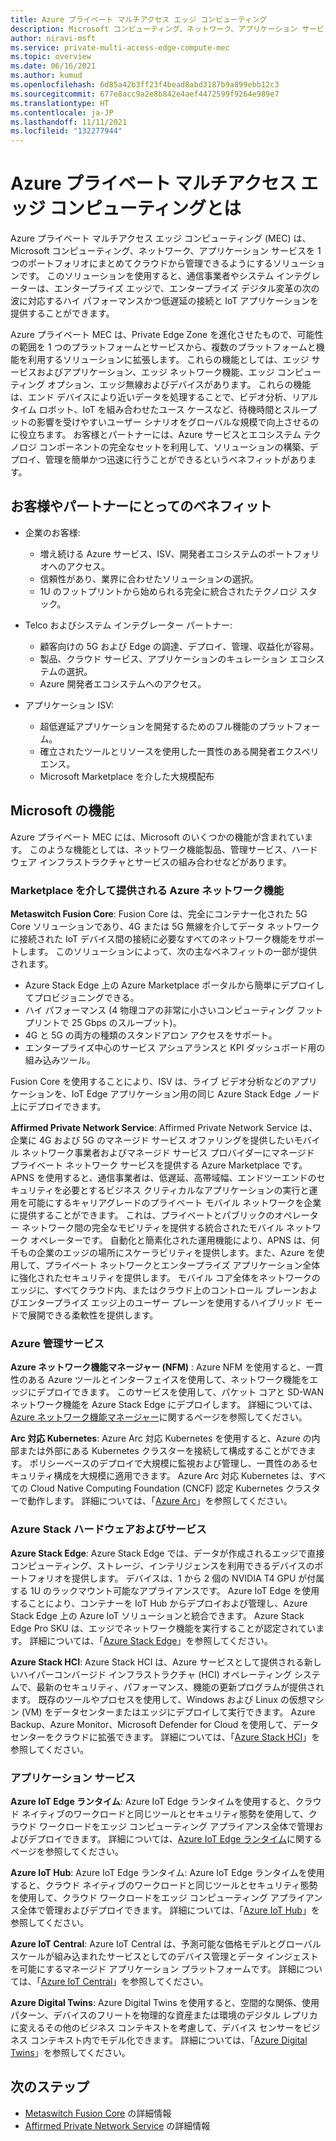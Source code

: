 ```yaml
---
title: Azure プライベート マルチアクセス エッジ コンピューティング
description: Microsoft コンピューティング、ネットワーク、アプリケーション サービスを 1 つのポートフォリオにまとめてクラウドから管理できるようにする Azure プライベート マルチアクセス エッジ コンピューティング (MEC) ソリューションについて説明します。
author: niravi-msft
ms.service: private-multi-access-edge-compute-mec
ms.topic: overview
ms.date: 06/16/2021
ms.author: kumud
ms.openlocfilehash: 6d85a42b3ff23f4bead8abd3187b9a899ebb12c3
ms.sourcegitcommit: 677e8acc9a2e8b842e4aef4472599f9264e989e7
ms.translationtype: HT
ms.contentlocale: ja-JP
ms.lasthandoff: 11/11/2021
ms.locfileid: "132277944"
---
```

# <a name="what-is-azure-private-multi-access-edge-compute"></a>Azure プライベート マルチアクセス エッジ コンピューティングとは

Azure プライベート マルチアクセス エッジ コンピューティング (MEC) は、Microsoft コンピューティング、ネットワーク、アプリケーション サービスを 1 つのポートフォリオにまとめてクラウドから管理できるようにするソリューションです。 このソリューションを使用すると、通信事業者やシステム インテグレーターは、エンタープライズ エッジで、エンタープライズ デジタル変革の次の波に対応するハイ パフォーマンスかつ低遅延の接続と IoT アプリケーションを提供することができます。 

Azure プライベート MEC は、Private Edge Zone を進化させたもので、可能性の範囲を 1 つのプラットフォームとサービスから、複数のプラットフォームと機能を利用するソリューションに拡張します。 これらの機能としては、エッジ サービスおよびアプリケーション、エッジ ネットワーク機能、エッジ コンピューティング オプション、エッジ無線およびデバイスがあります。 これらの機能は、エンド デバイスにより近いデータを処理することで、ビデオ分析、リアルタイム ロボット、IoT を組み合わせたユース ケースなど、待機時間とスループットの影響を受けやすいユーザー シナリオをグローバルな規模で向上させるのに役立ちます。 お客様とパートナーには、Azure サービスとエコシステム テクノロジ コンポーネントの完全なセットを利用して、ソリューションの構築、デプロイ、管理を簡単かつ迅速に行うことができるというベネフィットがあります。 

## <a name="benefits-to-customers-and-partners"></a>お客様やパートナーにとってのベネフィット
- 企業のお客様:
    - 増え続ける Azure サービス、ISV、開発者エコシステムのポートフォリオへのアクセス。
    - 信頼性があり、業界に合わせたソリューションの選択。
    - 1U のフットプリントから始められる完全に統合されたテクノロジ スタック。

- Telco およびシステム インテグレーター パートナー:
    - 顧客向けの 5G および Edge の調達、デプロイ、管理、収益化が容易。
    - 製品、クラウド サービス、アプリケーションのキュレーション エコシステムの選択。
    - Azure 開発者エコシステムへのアクセス。

- アプリケーション ISV:
    - 超低遅延アプリケーションを開発するためのフル機能のプラットフォーム。 
    - 確立されたツールとリソースを使用した一貫性のある開発者エクスペリエンス。
    - Microsoft Marketplace を介した大規模配布

## <a name="microsoft-capabilities"></a>Microsoft の機能
Azure プライベート MEC には、Microsoft のいくつかの機能が含まれています。 このような機能としては、ネットワーク機能製品、管理サービス、ハードウェア インフラストラクチャとサービスの組み合わせなどがあります。 

### <a name="azure-network-functions-offered-via-marketplace"></a>Marketplace を介して提供される Azure ネットワーク機能

**Metaswitch Fusion Core**: Fusion Core は、完全にコンテナー化された 5G Core ソリューションであり、4G または 5G 無線を介してデータ ネットワークに接続された IoT デバイス間の接続に必要なすべてのネットワーク機能をサポートします。 このソリューションによって、次の主なベネフィットの一部が提供されます。
 - Azure Stack Edge 上の Azure Marketplace ポータルから簡単にデプロイしてプロビジョニングできる。
 - ハイ パフォーマンス (4 物理コアの非常に小さいコンピューティング フットプリントで 25 Gbps のスループット)。
 - 4G と 5G の両方の種類のスタンドアロン アクセスをサポート。
 - エンタープライズ中心のサービス アシュアランスと KPI ダッシュボード用の組み込みツール。 
 
Fusion Core を使用することにより、ISV は、ライブ ビデオ分析などのアプリケーションを、IoT Edge アプリケーション用の同じ Azure Stack Edge ノード上にデプロイできます。 

**Affirmed Private Network Service**: Affirmed Private Network Service は、企業に 4G および 5G のマネージド サービス オファリングを提供したいモバイル ネットワーク事業者およびマネージド サービス プロバイダーにマネージド プライベート ネットワーク サービスを提供する Azure Marketplace です。 APNS を使用すると、通信事業者は、低遅延、高帯域幅、エンドツーエンドのセキュリティを必要とするビジネス クリティカルなアプリケーションの実行と運用を可能にするキャリアグレードのプライベート モバイル ネットワークを企業に提供することができます。 これは、プライベートとパブリックのオペレーター ネットワーク間の完全なモビリティを提供する統合されたモバイル ネットワーク オペレーターです。 自動化と簡素化された運用機能により、APNS は、何千もの企業のエッジの場所にスケーラビリティを提供します。また、Azure を使用して、プライベート ネットワークとエンタープライズ アプリケーション全体に強化されたセキュリティを提供します。 モバイル コア全体をネットワークのエッジに、すべてクラウド内、またはクラウド上のコントロール プレーンおよびエンタープライズ エッジ上のユーザー プレーンを使用するハイブリッド モードで展開できる柔軟性を提供します。 

### <a name="azure-management-services"></a>Azure 管理サービス

**Azure ネットワーク機能マネージャー (NFM)** : Azure NFM を使用すると、一貫性のある Azure ツールとインターフェイスを使用して、ネットワーク機能をエッジにデプロイできます。 このサービスを使用して、パケット コアと SD-WAN ネットワーク機能を Azure Stack Edge にデプロイします。 詳細については、[Azure ネットワーク機能マネージャー](../network-function-manager/overview.md)に関するページを参照してください。

**Arc 対応 Kubernetes**: Azure Arc 対応 Kubernetes を使用すると、Azure の内部または外部にある Kubernetes クラスターを接続して構成することができます。 ポリシーベースのデプロイで大規模に監視および管理し、一貫性のあるセキュリティ構成を大規模に適用できます。 Azure Arc 対応 Kubernetes は、すべての Cloud Native Computing Foundation (CNCF) 認定 Kubernetes クラスターで動作します。 詳細については、「[Azure Arc](https://azure.microsoft.com/services/azure-arc/)」を参照してください。

### <a name="azure-stack-hardware-and-services"></a>Azure Stack ハードウェアおよびサービス
**Azure Stack Edge**: Azure Stack Edge では、データが作成されるエッジで直接コンピューティング、ストレージ、インテリジェンスを利用できるデバイスのポートフォリオを提供します。 デバイスは、1 から 2 個の NVIDIA T4 GPU が付属する 1U のラックマウント可能なアプライアンスです。 Azure IoT Edge を使用することにより、コンテナーを IoT Hub からデプロイおよび管理し、Azure Stack Edge 上の Azure IoT ソリューションと統合できます。 Azure Stack Edge Pro SKU は、エッジでネットワーク機能を実行することが認定されています。 詳細については、「[Azure Stack Edge](https://azure.microsoft.com/products/azure-stack/edge/)」を参照してください。

**Azure Stack HCI**: Azure Stack HCI は、Azure サービスとして提供される新しいハイパーコンバージド インフラストラクチャ (HCI) オペレーティング システムで、最新のセキュリティ、パフォーマンス、機能の更新プログラムが提供されます。 既存のツールやプロセスを使用して、Windows および Linux の仮想マシン (VM) をデータセンターまたはエッジにデプロイして実行できます。 Azure Backup、Azure Monitor、Microsoft Defender for Cloud を使用して、データセンターをクラウドに拡張できます。 詳細については、「[Azure Stack HCI](https://azure.microsoft.com/products/azure-stack/hci/)」を参照してください。

### <a name="application-services"></a>アプリケーション サービス

**Azure IoT Edge ランタイム**: Azure IoT Edge ランタイムを使用すると、クラウド ネイティブのワークロードと同じツールとセキュリティ態勢を使用して、クラウド ワークロードをエッジ コンピューティング アプライアンス全体で管理およびデプロイできます。 詳細については、[Azure IoT Edge ランタイム](/windows/ai/windows-ml-container/iot-edge-runtime)に関するページを参照してください。

**Azure IoT Hub**: Azure IoT Edge ランタイム: Azure IoT Edge ランタイムを使用すると、クラウド ネイティブのワークロードと同じツールとセキュリティ態勢を使用して、クラウド ワークロードをエッジ コンピューティング アプライアンス全体で管理およびデプロイできます。 詳細については、「[Azure IoT Hub](https://azure.microsoft.com/services/iot-hub/)」を参照してください。

**Azure IoT Central**: Azure IoT Central は、予測可能な価格モデルとグローバル スケールが組み込まれたサービスとしてのデバイス管理とデータ インジェストを可能にするマネージド アプリケーション プラットフォームです。 詳細については、「[Azure IoT Central](https://azure.microsoft.com/services/iot-central/)」を参照してください。

**Azure Digital Twins**: Azure Digital Twins を使用すると、空間的な関係、使用パターン、デバイスのフリートを物理的な資産または環境のデジタル レプリカに変えるその他のビジネス コンテキストを考慮して、デバイス センサーをビジネス コンテキスト内でモデル化できます。 詳細については、「[Azure Digital Twins](https://azure.microsoft.com/services/digital-twins/)」を参照してください。

## <a name="next-steps"></a>次のステップ
- [Metaswitch Fusion Core](metaswitch-fusion-core-overview.md) の詳細情報
- [Affirmed Private Network Service](affirmed-private-network-service-overview.md) の詳細情報
